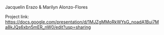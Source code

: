 Jacquelin Erazo & Marilyn Alonzo-Flores

Project link: https://docs.google.com/presentation/d/1MJZgMMoRkWYsG_noadA1Bui7Ma8kJQs6xbn5mER_nW0/edit?usp=sharing
